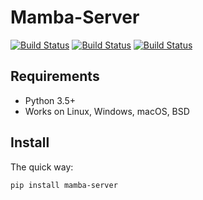 # Mamba-Server

[![Build Status](https://travis-ci.org/mamba-framework/mamba-server.svg?branch=master)](https://travis-ci.org/github/mamba-framework/mamba-server/builds)
[![Build Status](https://img.shields.io/codecov/c/github/mamba-framework/mamba-server/master.svg)](https://codecov.io/github/mamba-framework/mamba-server?branch=master)
[![Build Status](https://img.shields.io/badge/license-%20MIT-blue.svg)](./master/LICENSE)

## Requirements

* Python 3.5+
* Works on Linux, Windows, macOS, BSD

## Install

The quick way:

    pip install mamba-server
